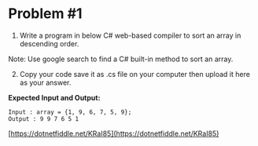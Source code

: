 # Problem #1
1. Write a program in below C# web-based compiler to sort an array in descending order.

Note: Use google search to find a C# built-in method to sort an array.

2. Copy your code save it as .cs file on your computer then upload it here as your answer.

**Expected Input and Output:**
```
Input : array = {1, 9, 6, 7, 5, 9};
Output : 9 9 7 6 5 1
```

[https://dotnetfiddle.net/KRaI85](https://dotnetfiddle.net/KRaI85)

